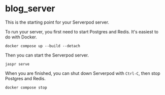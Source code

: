 # blog_server

This is the starting point for your Serverpod server.

To run your server, you first need to start Postgres and Redis. It's easiest to do with Docker.

    docker compose up --build --detach

Then you can start the Serverpod server.

    jaspr serve

When you are finished, you can shut down Serverpod with `Ctrl-C`, then stop Postgres and Redis.

    docker compose stop
